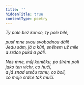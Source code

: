 ```yaml
---
title: ''
hiddenTitle: true
contentType: poetry
---
```


<section>

_Ty pole bez konce, ty pole bílé,_

_pusť mne svou svobodnou dálí!  
Jedu sám, já a kůň, sněhem už míle  
a srdce puká a pálí._

</section>

<section>

_Nes mne, můj koníčku, po širém poli  
jako ten vichr, co hučí,  
a já snad uteču tomu, co bolí,  
co moje srdce tak mučí._

</section>
